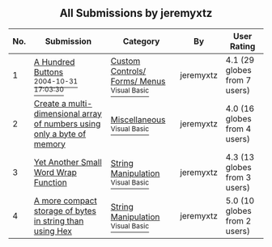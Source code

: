 ﻿<div align="center">

## All Submissions by jeremyxtz

</div>

No.  | Submission | Category | By   | User Rating
---- | ---------- | -------- | ---- | -----------
1 | [A Hundred Buttons<br /><sup>2004-10-31 17:03:30</sup>](https://github.com/Planet-Source-Code/jeremyxtz-a-hundred-buttons__1-57004) | [Custom Controls/ Forms/  Menus<br /><sup>Visual Basic</sup>](../ByCategory/custom-controls-forms-menus__1-4.md) | jeremyxtz | 4.1 (29 globes from 7 users)
2 | [Create a multi\-dimensional array of numbers using only a byte of memory<br />](https://github.com/Planet-Source-Code/jeremyxtz-create-a-multi-dimensional-array-of-numbers-using-only-a-byte-of-memory__1-57417) | [Miscellaneous<br /><sup>Visual Basic</sup>](../ByCategory/miscellaneous__1-1.md) | jeremyxtz | 4.0 (16 globes from 4 users)
3 | [Yet Another Small Word Wrap Function<br />](https://github.com/Planet-Source-Code/jeremyxtz-yet-another-small-word-wrap-function__1-62303) | [String Manipulation<br /><sup>Visual Basic</sup>](../ByCategory/string-manipulation__1-5.md) | jeremyxtz | 4.3 (13 globes from 3 users)
4 | [A more compact storage of bytes in string than using Hex<br />](https://github.com/Planet-Source-Code/jeremyxtz-a-more-compact-storage-of-bytes-in-string-than-using-hex__1-63991) | [String Manipulation<br /><sup>Visual Basic</sup>](../ByCategory/string-manipulation__1-5.md) | jeremyxtz | 5.0 (10 globes from 2 users)
